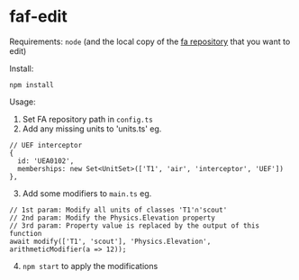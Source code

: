 # faf-edit
Requirements: `node` (and the local copy of the [fa repository](https://github.com/FAForever/fa) that you want to edit)

Install:
```
npm install
```

Usage:
1. Set FA repository path in `config.ts`
2. Add any missing units to 'units.ts' eg.
```
// UEF interceptor
{
  id: 'UEA0102',
  memberships: new Set<UnitSet>(['T1', 'air', 'interceptor', 'UEF'])
},
```
3. Add some modifiers to `main.ts` eg.
```
// 1st param: Modify all units of classes 'T1'∩'scout'
// 2nd param: Modify the Physics.Elevation property
// 3rd param: Property value is replaced by the output of this function
await modify(['T1', 'scout'], 'Physics.Elevation', arithmeticModifier(a => 12));
```
4. `npm start` to apply the modifications
